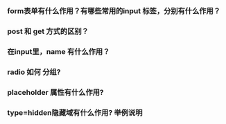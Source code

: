 ### form表单有什么作用？有哪些常用的input 标签，分别有什么作用？
### post 和 get 方式的区别？
### 在input里，name 有什么作用？
### radio 如何 分组?
### placeholder 属性有什么作用?
### type=hidden隐藏域有什么作用? 举例说明